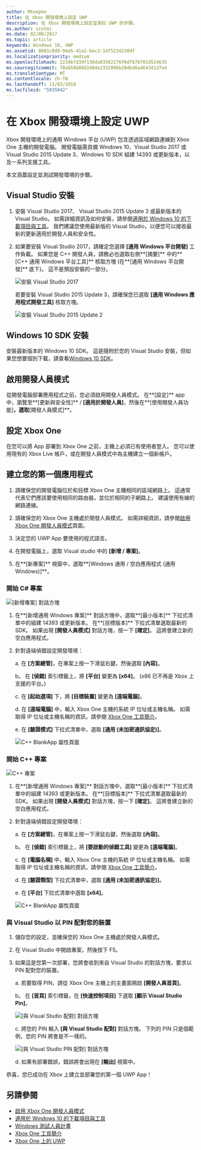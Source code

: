 ```yaml
---
author: Mtoepke
title: 在 Xbox 開發環境上設定 UWP
description: 在 Xbox 開發環境上設定並測試 UWP 的步驟。
ms.author: scotmi
ms.date: 02/08/2017
ms.topic: article
keywords: Windows 10, UWP
ms.assetid: 8801c0d9-94a5-41a2-bec3-14f523d230df
ms.localizationpriority: medium
ms.openlocfilehash: 2234b7d39f130da03562176f0df878701d524635
ms.sourcegitcommit: 70ab58b88d248de2332096b20dbd6a4643d137a4
ms.translationtype: MT
ms.contentlocale: zh-TW
ms.lasthandoff: 11/02/2018
ms.locfileid: "5935042"
---
```

# <a name="set-up-your-uwp-on-xbox-development-environment"></a>在 Xbox 開發環境上設定 UWP

Xbox 開發環境上的通用 Windows 平台 (UWP) 包含透過區域網路連線到 Xbox One 主機的開發電腦。
開發電腦需具備 Windows 10、Visual Studio 2017 或 Visual Studio 2015 Update 3、Windows 10 SDK 組建 14393 或更新版本，以及一系列支援工具。


本文涵蓋設定並測試開發環境的步驟。

## <a name="visual-studio-setup"></a>Visual Studio 安裝

1. 安裝 Visual Studio 2017、 Visual Studio 2015 Update 3 或最新版本的 Visual Studio。 如需詳細資訊及如何安裝，請參閱[適用於 Windows 10 的下載項目與工具](https://dev.windows.com/downloads)。 我們建議您使用最新版的 Visual Studio，以便您可以接收最新的更新適用於開發人員和安全性。

2. 如果要安裝 Visual Studio 2017，請確定您選擇 **\[通用 Windows 平台開發\]** 工作負載。 如果您是 C++ 開發人員，請務必也選取右側**\[摘要\]** 中的**\[C++ 通用 Windows 平台工具\]** 核取方塊 (在**\[通用 Windows 平台開發\]** 底下)。 這不是預設安裝的一部分。

    ![安裝 Visual Studio 2017](images/development-environment-setup-1.png)

    若要安裝 Visual Studio 2015 Update 3，請確保您已選取 **\[通用 Windows 應用程式開發工具\]** 核取方塊。

    ![安裝 Visual Studio 2015 Update 2](images/vs_install_tools.png)

## <a name="windows-10-sdk-setup"></a>Windows 10 SDK 安裝

安裝最新版本的 Windows 10 SDK。 這是隨附於您的 Visual Studio 安裝，但如果您想要個別下載，請查看[Windows 10 SDK](https://developer.microsoft.com/windows/downloads/windows-10-sdk)。


## <a name="enabling-developer-mode"></a>啟用開發人員模式

從開發電腦部署應用程式之前，您必須啟用開發人員模式。 在**\[設定\]** app 中，瀏覽至**\[更新與安全性\]** / **\[適用於開發人員\]**，然後在**\[使用開發人員功能\]**，選取**\[開發人員模式\]**。

## <a name="setting-up-your-xbox-one"></a>設定 Xbox One

在您可以將 App 部署到 Xbox One 之前，主機上必須已有使用者登入。 您可以使用現有的 Xbox Live 帳戶，或在開發人員模式中為主機建立一個新帳戶。 

## <a name="create-your-first-app"></a>建立您的第一個應用程式

1. 請確保您的開發電腦位於和目標 Xbox One 主機相同的區域網路上。 這通常代表它們應該要使用相同的路由器，並位於相同的子網路上。 建議使用有線的網路連線。

2. 請確保您的 Xbox One 主機處於開發人員模式。  如需詳細資訊，請參閱[啟用 Xbox One 開發人員模式](devkit-activation.md)頁面。

3. 決定您的 UWP App 要使用的程式語言。

4. 在開發電腦上，選取 Visual studio 中的 **\[新增 / 專案\]**。

5. 在**\[新專案\]** 視窗中，選取**\[Windows 通用 / 空白應用程式 (通用 Windows)\]**。

### <a name="starting-a-c-project"></a>開始 C# 專案

  ![[新增專案] 對話方塊](images/development-environment-setup-2.png)

1. 在**\[新增通用 Windows 專案\]** 對話方塊中，選取**\[最小版本\]** 下拉式清單中的組建 14393 或更新版本。 在**\[目標版本\]** 下拉式清單選取最新的 SDK。 如果出現 **\[開發人員模式\]** 對話方塊，按一下 **\[確定\]**。 這將會建立新的空白應用程式。

2. 針對遠端偵錯設定開發環境：

    a. 在 **\[方案總管\]**，在專案上按一下滑鼠右鍵，然後選取 **\[內容\]**。

    b。 在 **\[偵錯\]** 索引標籤上，將 **\[平台\]** 變更為 **\[x64\]**。 (x86 已不再是 Xbox 上支援的平台。)

    c. 在 **\[起始選項\]** 下，將 **\[目標裝置\]** 變更為 **\[遠端電腦\]**。

    d. 在 **\[遠端電腦\]** 中，輸入 Xbox One 主機的系統 IP 位址或主機名稱。 如需取得 IP 位址或主機名稱的資訊，請參閱 [Xbox One 工具簡介](introduction-to-xbox-tools.md)。

    e. 在 **\[驗證模式\]** 下拉式清單中，選取 **\[通用 (未加密通訊協定)\]**。

    ![C++ BlankApp 屬性頁面](images/vs_remote.jpg)

### <a name="starting-a-c-project"></a>開始 C++ 專案

  ![C++ 專案](images/development-environment-setup-3.png)

1. 在**\[新增通用 Windows 專案\]** 對話方塊中，選取**\[最小版本\]** 下拉式清單中的組建 14393 或更新版本。 在**\[目標版本\]** 下拉式清單選取最新的 SDK。 如果出現 **\[開發人員模式\]** 對話方塊，按一下 **\[確定\]**。 這將會建立新的空白應用程式。

2. 針對遠端偵錯設定開發環境：

   a. 在 **\[方案總管\]**，在專案上按一下滑鼠右鍵，然後選取 **\[內容\]**。

   b。 在 **\[偵錯\]** 索引標籤上，將 **\[要啟動的偵錯工具\]** 變更為 **\[遠端電腦\]**。

   c. 在 **\[電腦名稱\]** 中，輸入 Xbox One 主機的系統 IP 位址或主機名稱。 如需取得 IP 位址或主機名稱的資訊，請參閱 [Xbox One 工具簡介](introduction-to-xbox-tools.md)。

   d. 在 **\[驗證類型\]** 下拉式清單中，選取 **\[通用 (未加密通訊協定)\]**。

   e. 在 **\[平台\]** 下拉式清單中選取 **\[x64\]**。

    ![C++ BlankApp 屬性頁面](images/development-environment-setup-4.png)

### <a name="pin-pair-your-device-with-visual-studio"></a>與 Visual Studio 以 PIN 配對您的裝置

1. 儲存您的設定，並確保您的 Xbox One 主機處於開發人員模式。

2. 在 Visual Studio 中開啟專案，然後按下 F5。

3. 如果這是您第一次部署，您將會收到來自 Visual Studio 的對話方塊，要求以 PIN 配對您的裝置。

    a. 若要取得 PIN，請從 Xbox One 主機上的主畫面開啟 **\[開發人員首頁\]**。

    b。 在 **\[首頁\]** 索引標籤，在 **\[快速控制項目\]** 下選取 **\[顯示 Visual Studio Pin\]**。
  
    ![[與 Visual Studio 配對] 對話方塊](images/development-environment-setup-5.png)

    c. 將您的 PIN 輸入 **\[與 Visual Studio 配對\]** 對話方塊。 下列的 PIN 只是個範例，您的 PIN 將會是不一樣的。

    ![[與 Visual Studio PIN 配對] 對話方塊](images/devhome_pin.png)

    d. 如果有部署錯誤，錯誤將會出現在 **\[輸出\]** 視窗中。

恭喜，您已成功在 Xbox 上建立並部署您的第一個 UWP App！

## <a name="see-also"></a>另請參閱
- [啟用 Xbox One 開發人員模式](devkit-activation.md)  
- [適用於 Windows 10 的下載項目與工具](https://dev.windows.com/downloads)  
- [Windows 測試人員計畫](http://go.microsoft.com/fwlink/?LinkId=780552)  
- [Xbox One 工具簡介](introduction-to-xbox-tools.md) 
- [Xbox One 上的 UWP](index.md)